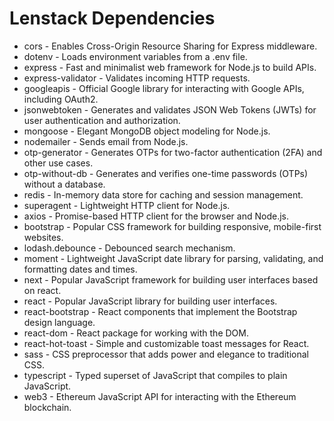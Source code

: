 # Lenstack Dependencies

* cors - Enables Cross-Origin Resource Sharing for Express middleware.
* dotenv - Loads environment variables from a .env file.
* express - Fast and minimalist web framework for Node.js to build APIs.
* express-validator - Validates incoming HTTP requests.
* googleapis - Official Google library for interacting with Google APIs, including OAuth2.
* jsonwebtoken - Generates and validates JSON Web Tokens (JWTs) for user authentication and authorization.
* mongoose - Elegant MongoDB object modeling for Node.js.
* nodemailer - Sends email from Node.js.
* otp-generator - Generates OTPs for two-factor authentication (2FA) and other use cases.
* otp-without-db - Generates and verifies one-time passwords (OTPs) without a database.
* redis - In-memory data store for caching and session management.
* superagent - Lightweight HTTP client for Node.js.
* axios - Promise-based HTTP client for the browser and Node.js.
* bootstrap - Popular CSS framework for building responsive, mobile-first websites.
* lodash.debounce - Debounced search mechanism.
* moment - Lightweight JavaScript date library for parsing, validating, and formatting dates and times.
* next - Popular JavaScript framework for building user interfaces based on react.
* react - Popular JavaScript library for building user interfaces.
* react-bootstrap - React components that implement the Bootstrap design language.
* react-dom - React package for working with the DOM.
* react-hot-toast - Simple and customizable toast messages for React.
* sass - CSS preprocessor that adds power and elegance to traditional CSS.
* typescript - Typed superset of JavaScript that compiles to plain JavaScript.
* web3 - Ethereum JavaScript API for interacting with the Ethereum blockchain.